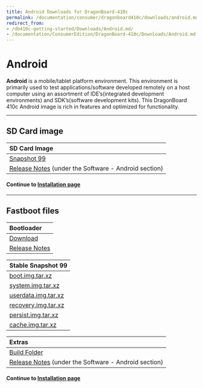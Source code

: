 ```yaml
---
title: Android Downloads for DragonBoard-410c
permalink: /documentation/consumer/dragonboard410c/downloads/android.md.html
redirect_from:
- /db410c-getting-started/Downloads/Android.md/
- /documentation/ConsumerEdition/DragonBoard-410c/Downloads/Android.md.html
---
```

# Android

**Android** is a mobile/tablet platform environment. This environment is primarily used to test applications/software developed remotely on a host computer using an assortment of IDE’s(integrated development environments) and SDK’s(software development kits). This DragonBoard 410c Android image is rich in features and optimized for functionality.

***

## SD Card image

| SD Card Image                                                                                                                             |
| :---------------------------------------------------------------------------------------------------------------------------------------- |
| [Snapshot 99](http://builds.96boards.org/releases/dragonboard410c/qualcomm/android/16.03/dragonboard410c_sdcard_install_android-99.zip)   |
| [Release Notes](https://developer.qualcomm.com/hardware/dragonboard-410c/tools) (under the Software - Android section)                    |

#### Continue to [Installation page](../installation/)

***

## Fastboot files

| Bootloader                                                                                                                              |
|:----------------------------------------------------------------------------------------------------------------------------------------|
| [Download](https://builds.96boards.org/releases/dragonboard410c/linaro/rescue/latest/dragonboard410c_bootloader_emmc_android-*.zip)     |
| [Release Notes](http://builds.96boards.org/releases/dragonboard410c/linaro/rescue/latest/)                                              |

| Stable Snapshot 99                                                                                                                        |
| :---------------------------------------------------------------------------------------------------------------------------------------- |
| [boot.img.tar.xz](http://builds.96boards.org/releases/dragonboard410c/qualcomm/android/16.03/boot.img.tar.xz)                             |
| [system.img.tar.xz](http://builds.96boards.org/releases/dragonboard410c/qualcomm/android/16.03/system.img.tar.xz)                         |
| [userdata.img.tar.xz](http://builds.96boards.org/releases/dragonboard410c/qualcomm/android/16.03/userdata.img.tar.xz)                     |
| [recovery.img.tar.xz](http://builds.96boards.org/releases/dragonboard410c/qualcomm/android/16.03/recovery.img.tar.xz)                     |
| [persist.img.tar.xz](http://builds.96boards.org/releases/dragonboard410c/qualcomm/android/16.03/persist.img.tar.xz)                       |
| [cache.img.tar.xz](http://builds.96boards.org/releases/dragonboard410c/qualcomm/android/16.03/cache.img.tar.xz)                           |

| Extras                                                                                                                                    |
| :---------------------------------------------------------------------------------------------------------------------------------------- |
| [Build Folder](http://builds.96boards.org/releases/dragonboard410c/qualcomm/android/16.03/)                                               |
| [Release Notes](https://developer.qualcomm.com/hardware/dragonboard-410c/tools) (under the Software - Android section)                    |


#### Continue to [Installation page](../installation/)
